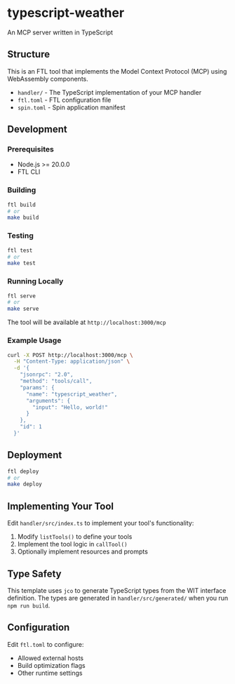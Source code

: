 # typescript-weather

An MCP server written in TypeScript

## Structure

This is an FTL tool that implements the Model Context Protocol (MCP) using WebAssembly components.

- `handler/` - The TypeScript implementation of your MCP handler
- `ftl.toml` - FTL configuration file
- `spin.toml` - Spin application manifest

## Development

### Prerequisites

- Node.js >= 20.0.0
- FTL CLI

### Building

```bash
ftl build
# or
make build
```

### Testing

```bash
ftl test
# or
make test
```

### Running Locally

```bash
ftl serve
# or
make serve
```

The tool will be available at `http://localhost:3000/mcp`

### Example Usage

```bash
curl -X POST http://localhost:3000/mcp \
  -H "Content-Type: application/json" \
  -d '{
    "jsonrpc": "2.0",
    "method": "tools/call",
    "params": {
      "name": "typescript_weather",
      "arguments": {
        "input": "Hello, world!"
      }
    },
    "id": 1
  }'
```

## Deployment

```bash
ftl deploy
# or
make deploy
```

## Implementing Your Tool

Edit `handler/src/index.ts` to implement your tool's functionality:

1. Modify `listTools()` to define your tools
2. Implement the tool logic in `callTool()`
3. Optionally implement resources and prompts

## Type Safety

This template uses `jco` to generate TypeScript types from the WIT interface definition. The types are generated in `handler/src/generated/` when you run `npm run build`.

## Configuration

Edit `ftl.toml` to configure:
- Allowed external hosts
- Build optimization flags
- Other runtime settings